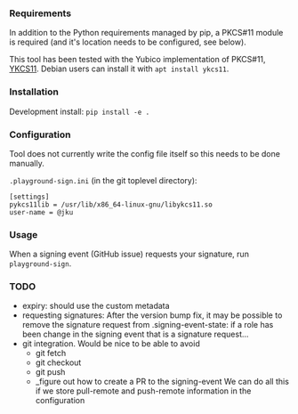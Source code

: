 ### Requirements

In addition to the Python requirements managed by pip, a PKCS#11 module is
required (and it's location needs to be configured, see below).

This tool has been tested with the Yubico implementation of PKCS#11, 
[YKCS11](https://developers.yubico.com/yubico-piv-tool/YKCS11/). Debian users
can install it with `apt install ykcs11`.

### Installation

Development install: `pip install -e .`

### Configuration

Tool does not currently write the config file itself so this needs to be done manually.

`.playground-sign.ini` (in the git toplevel directory):
```
[settings]
pykcs11lib = /usr/lib/x86_64-linux-gnu/libykcs11.so
user-name = @jku
```

### Usage

When a signing event (GitHub issue) requests your signature, run `playground-sign`.

### TODO

* expiry: should use the custom metadata
* requesting signatures: After the version bump fix, it may be possible to remove the
  signature request from .signing-event-state: if a role has been change in the signing
  event that is a signature request...  
* git integration. Would be nice to be able to avoid
  * git fetch
  * git checkout <signing-event>
  * git push <remote> <signing-event>
  * _figure out how to create a PR to the signing-event
  We can do all this if we store pull-remote and push-remote information in the configuration
